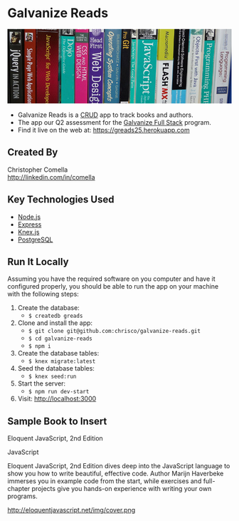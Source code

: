 # Galvanize Reads

![Galvanize Reads](books.jpg "Galvanize Reads")

* Galvanize Reads is a [CRUD](https://en.wikipedia.org/wiki/Create,_read,_update_and_delete) app to track books and authors.
* The app our Q2 assessment for the [Galvanize Full Stack](http://www.galvanize.com/courses/web-development) program.
* Find it live on the web at: https://greads25.herokuapp.com

## Created By

Christopher Comella    
http://linkedin.com/in/comella

## Key Technologies Used

* [Node.js](https://nodejs.org)
* [Express](http://expressjs.com)
* [Knex.js](http://knexjs.org)
* [PostgreSQL](https://www.postgresql.org)

## Run It Locally

Assuming you have the required software on you computer and have it configured properly, you should be able to run the app on your machine with the following steps:

1. Create the database:
   - ````$ createdb greads````
2. Clone and install the app:
   - ````$ git clone git@github.com:chrisco/galvanize-reads.git````
   - ````$ cd galvanize-reads````
   - ````$ npm i````
3. Create the database tables:
   - ````$ knex migrate:latest````
4. Seed the database tables:
   - ````$ knex seed:run````
4. Start the server:
   - ````$ npm run dev-start````
2. Visit: [http://localhost:3000](http://localhost:3000)

## Sample Book to Insert
Eloquent JavaScript, 2nd Edition    

JavaScript    

Eloquent JavaScript, 2nd Edition dives deep into the JavaScript language to show you how to write beautiful, effective code. Author Marijn Haverbeke immerses you in example code from the start, while exercises and full-chapter projects give you hands-on experience with writing your own programs.    

http://eloquentjavascript.net/img/cover.png    
